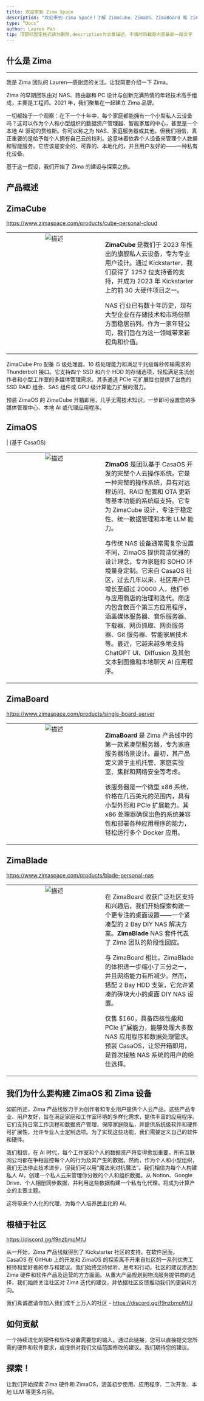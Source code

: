 ```yaml
---
title: 欢迎来到 Zima Space
description: "欢迎来到 Zima Space！了解 ZimaCube、ZimaOS、ZimaBoard 和 ZimaBlade。探索我们的旗舰私人云设备、完整个人云操作系统、紧凑型服务器和 DIY NAS 解决方案。发现 Zima 产品如何为数据资产管理、隐私和人工智能能力提供专业、用户友好的解决方案。加入我们的社区，为我们的硬件和软件的演变做出贡献。今天就开始探索 Zima 硬件和 ZimaOS！"
type: “Docs”
author: Lauren Pan
tip: 顶部栏固定格式请勿删除,description为文章描述，不填时将截取内容最前一段文字
---
```

## 什么是 Zima
-----------

我是 Zima 团队的 Lauren—感谢您的关注。让我简要介绍一下 Zima。

  

Zima 的早期团队由对 NAS、路由器和 PC 设计与创新充满热情的年轻技术高手组成，主要是工程师。2021 年，我们聚集在一起建立 Zima 品牌。

  

一切都始于一个观察：在下一个十年中，每个家庭都能拥有一个小型私人云设备吗？这可以作为个人和小型组织的数据资产管理器、智能家居的中心，甚至是一个本地 AI 驱动的贾维斯。你可以称之为 NAS、家庭服务器或其他，但我们相信，真正重要的是给予每个人拥有自己云的权利。这意味着依靠个人设备来管理个人数据和智能服务。它应该是安全的、可靠的、本地化的，并且用户友好的——一种私有化设备。

  

基于这一假设，我们开始了 Zima 的建设与探索之旅。

  

## 产品概述

## ZimaCube 
<u>https://www.zimaspace.com/products/cube-personal-cloud</u>
<table style="width:100%; table-layout: fixed;">
  <tr>
    <td style="width:50%; text-align:center; vertical-align:top;">
      <img src="https://manage.icewhale.io/api/static/docs/1730367361796_zimacube.png" alt="描述" style="max-width:100%; height:auto;">
    </td>
    <td style="width:50%; text-align:left; vertical-align:top;">
      <p><strong>ZimaCube</strong> 是我们于 2023 年推出的旗舰私人云设备，专为专业用户设计。通过 Kickstarter，我们获得了 1252 位支持者的支持，并成为 2023 年 Kickstarter 上的前 30 大硬件项目之一。</p>
      <p>NAS 行业已有数十年历史，现有大型企业在存储技术和市场份额方面稳居前列。作为一家年轻公司，我们旨在为这一领域带来新视角和价值。</p>
    </td>
  </tr>
</table>

ZimaCube Pro 配备 i5 级处理器、10 核处理能力和满足千兆级每秒传输需求的 Thunderbolt 接口。它支持四个 SSD 和六个 HDD 的存储选项，轻松满足主流创作者和小型工作室的多媒体管理需求。其多通道 PCIe 可扩展性也提供了出色的 SSD RAID 组合、SAS 组件或 GPU 级计算能力扩展的潜力。

  

预装 ZimaOS 的 ZimaCube 开箱即用，几乎无需技术知识。一步即可设置您的多媒体管理中心、本地 AI 或代理应用程序。
  
## ZimaOS
| (基于 CasaOS)

<table style="width:100%; table-layout: fixed;">
  <tr>
    <td style="width:50%; text-align:center; vertical-align:top;">
      <img src="https://manage.icewhale.io/api/static/docs/1726824162108_image.png" alt="描述" style="max-width:100%; height:auto;">
    </td>
    <td style="width:50%; text-align:left; vertical-align:top;">
      <p><strong>ZimaOS</strong> 是团队基于 CasaOS 开发的完整个人云操作系统。它是一种完整的操作系统，具有对远程访问、RAID 配置和 OTA 更新等基本功能的系统级支持。它专为 ZimaCube 设计，专注于稳定性、统一数据管理和本地 LLM 能力。</p>
      <p>与传统 NAS 设备通常需复杂设置不同，ZimaOS 提供简洁优雅的设计理念，专为家庭和 SOHO 环境量身定制。它来自 CasaOS 社区，过去几年以来，社区用户已增长至超过 20000 人，他们参与应用商店的治理和迭代。商店内包含数百个第三方应用程序，涵盖媒体服务器、音乐服务器、下载器、网页抓取、网页服务器、Git 服务器、智能家居技术等。最近，它越来越多地支持 ChatGPT UI、Diffusion 及其他文本到图像和本地聊天 AI 应用程序。</p>
    </td>
  </tr>
</table>


  
## ZimaBoard 
<u>https://www.zimaspace.com/products/single-board-server</u>

<table style="width:100%; table-layout: fixed;">
  <tr>
    <td style="width:50%; text-align:center; vertical-align:top;">
      <img src="https://manage.icewhale.io/api/static/docs/1726730283238_copyImage.jpeg" alt="描述" style="max-width:100%; height:auto;">
    </td>
    <td style="width:50%; text-align:left; vertical-align:top;">
      <p><strong>ZimaBoard</strong> 是 Zima 产品线中的第一款紧凑型服务器，专为家庭服务器场景设计。最初，其产品定义源于主机托管、家庭实验室、集群和网络安全等考虑。</p><p></p><p>
该服务器是一个微型 x86 系统，价格在几百美元的范围内，具有小型外形和 PCIe 扩展能力。其 x86 处理器确保出色的系统兼容性和部署各种应用程序的能力，轻松运行多个 Docker 应用。</p>
    </td>
  </tr>
</table>



  
## ZimaBlade
<u>https://www.zimaspace.com/products/blade-personal-nas</u>
<table style="width:100%; table-layout: fixed;">
  <tr>
    <td style="width:50%; text-align:center; vertical-align:top;">
      <img src="https://manage.icewhale.io/api/static/docs/1726730283931_copyImage.jpeg" alt="描述" style="max-width:100%; height:auto;">
    </td>
    <td style="width:50%; text-align:left; vertical-align:top;">
      <p>在 ZimaBoard 收获广泛社区支持和兴趣后，我们开始探索构建一个更专注的桌面设置——一个紧凑型的 2 Bay DIY NAS 解决方案。<strong>ZimaBlade</strong> NAS 套件代表了 Zima 团队的阶段性回应。</p>
      <p>与 ZimaBoard 相比，ZimaBlade 的体积进一步缩小了三分之一，并且网络能力有所减少。然而，搭配 2 Bay HDD 支架，它允许紧凑的砖块大小的桌面 DIY NAS 设置。</p>
  <p>仅售 $160，具备四核性能和 PCIe 扩展能力，能够处理大多数 NAS 应用程序和数据处理需求。预装 CasaOS，让您开箱即用，是首次接触 NAS 系统的用户的绝佳选择。</p>   
    </td>
  </tr>
</table>


## 我们为什么要构建 ZimaOS 和 Zima 设备

如前所述，Zima 产品线致力于为创作者和专业用户提供个人云产品。这些产品专业、用户友好，旨在满足家庭和工作室环境的多样化需求，提供丰富的应用程序。它们支持日常工作流程和数据资产管理，保障家庭隐私，并提供系统级软件和硬件可扩展性，允许专业人士定制选项。为了实现这些功能，我们需要定义自己的软件和硬件。

  

我们相信，在 AI 时代，每个工作室和个人的数据资产将变得愈加重要。所有互联网公司都在争相监控每个人的行为及其产生的数据。然而，作为个人和小型组织，我们无法停止技术进步，但我们可以用“魔法来对抗魔法”。我们相信为每个人构建私人 AI，创建一个私人云来管理你分散的个人和组织数据。从 Notion、Google Drive、个人相册同步数据，并利用这些数据构建一个私有化代理，将成为计算产业的主要主题。

  

这将带来个人化的代理，为每个人培养民主化的 AI。

  

## 根植于社区
<u>https://discord.gg/f9nzbmpMtU</u>

从一开始，Zima 产品线就得到了 Kickstarter 社区的支持。在软件层面，CasaOS 在 GitHub 上的开发和 ZimaOS 的探索离不开来自社区的一系列优秀工程师和爱好者的参与和建议。我们始终坚持倾听、思考和行动。社区的建议渗透到 Zima 硬件和软件产品及运营的方方面面。从重大产品规划到物流服务提供商的选择，我们始终关注社区对 Zima 迭代的建议，并依据社区反馈推动我们的更新和方向。

  

我们真诚邀请你加入我们成千上万人的社区 - https://discord.gg/f9nzbmpMtU

  

## 如何贡献


一个持续进化的硬件和软件设置需要您的输入。通过此链接，您可以直接提交您所需的硬件和软件要求，或提供对我们文档范围修改的建议。我们期待您的建议。

  

## 探索！

让我们开始探索 Zima 硬件和 ZimaOS，涵盖初步使用、应用程序、二次开发、本地 LLM 等更多内容。